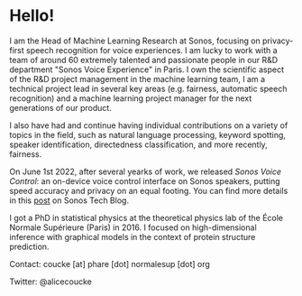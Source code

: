 # Hello!

I am the Head of Machine Learning Research at Sonos, focusing on privacy-first speech recognition for voice experiences. I am lucky to work with a team of around 60 extremely talented and passionate people in our R&D department "Sonos Voice Experience" in Paris. I own the scientific aspect of the R&D project management in the machine learning team, I am a technical project lead in several key areas (e.g. fairness, automatic speech recognition) and a machine learning project manager for the next generations of our product.

I also have had and continue having individual contributions on a variety of topics in the field, such as natural language processing, keyword spotting, speaker identification, directedness classification, and more recently, fairness.

On June 1st 2022, after several yearks of work, we released _Sonos Voice Control_: an on-device voice control interface on Sonos speakers, putting speed accuracy and privacy on an equal footing. You can find more details in this [post](https://tech-blog.sonos.com/posts/on-device-voice-control-on-sonos-speakers/) on Sonos Tech Blog.

I got a PhD in statistical physics at the theoretical physics lab of the École Normale Supérieure (Paris) in 2016. I focused on high-dimensional inference with graphical models in the context of protein structure prediction.

Contact: coucke [at] phare [dot] normalesup [dot] org

Twitter: @alicecoucke
